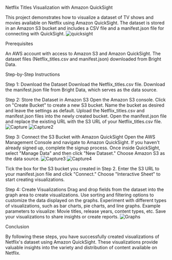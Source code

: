 Netflix Titles Visualization with Amazon QuickSight

This project demonstrates how to visualize a dataset of TV shows and movies available on Netflix using Amazon QuickSight. The dataset is stored in an Amazon S3 bucket and includes a CSV file and a manifest.json file for connecting with QuickSight.
![quicksight](https://github.com/user-attachments/assets/0f89a0db-6949-484f-b81f-f84e447bbe1c)

Prerequisites

An AWS account with access to Amazon S3 and Amazon QuickSight.
The dataset files (Netflix_titles.csv and manifest.json) downloaded from Bright Data.

Step-by-Step Instructions

Step 1: Download the Dataset
Download the Netflix_titles.csv file.
Download the manifest.json file from Bright Data, which serves as the data source.

Step 2: Store the Dataset in Amazon S3
Open the Amazon S3 console.
Click on "Create Bucket" to create a new S3 bucket.
Name the bucket as desired and leave the settings as default.
Upload the Netflix_titles.csv and manifest.json files into the newly created bucket.
Open the manifest.json file and replace the existing URL with the S3 URL of your Netflix_titles.csv file.
![Capture](https://github.com/user-attachments/assets/a4402f13-7a65-4d92-89d0-73138842de46)
![Capture2](https://github.com/user-attachments/assets/5715dfa6-09c0-4258-9600-0299dcf28ab0)

Step 3: Connect the S3 Bucket with Amazon QuickSight
Open the AWS Management Console and navigate to Amazon QuickSight.
If you haven't already signed up, complete the signup process.
Once inside QuickSight, select "Manage Data" and then click "New Dataset."
Choose Amazon S3 as the data source.
![Capture3](https://github.com/user-attachments/assets/d0af3a27-0392-42dd-87dc-16ef78c1e0f2)
![Capture4](https://github.com/user-attachments/assets/8746a285-0455-4639-b6dd-b5e97d048199)

Tick the box for the S3 bucket you created in Step 2.
Enter the S3 URL to your manifest.json file and click "Connect."
Choose "Interactive Sheet" to start creating visualizations.

Step 4: Create Visualizations
Drag and drop fields from the dataset into the graph area to create visualizations.
Use sorting and filtering options to customize the data displayed on the graphs.
Experiment with different types of visualizations, such as bar charts, pie charts, and line graphs.
Example parameters to visualize: Movie titles, release years, content types, etc.
Save your visualizations to share insights or create reports.
![Graphs](https://github.com/user-attachments/assets/204a097e-80eb-438e-871a-cba459f51771)

Conclusion

By following these steps, you have successfully created visualizations of Netflix's dataset using Amazon QuickSight. These visualizations provide valuable insights into the variety and distribution of content available on Netflix.
